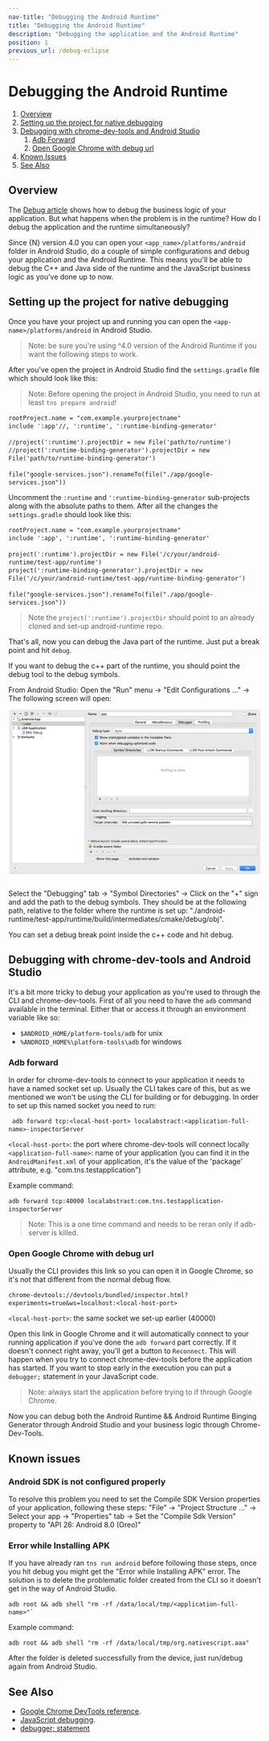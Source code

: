 ```yaml
---
nav-title: "Debugging the Android Runtime"
title: "Debugging the Android Runtime"
description: "Debugging the application and the Android Runtime"
position: 1
previous_url: /debug-eclipse
---
```


# Debugging the Android Runtime

1. [Overview](#overview)
1. [Setting up the project for native debugging](#setting-up-the-project-for-native-debugging)
1. [Debugging with chrome-dev-tools and Android Studio](#debugging-with-chrome-dev-tools-and-android-studio)
    1. [Adb Forward](#adb-forward)
    1. [Open Google Chrome with debug url](#open-google-chrome-with-debug-url)
1. [Known Issues](#known-issues)
1. [See Also](#see-also)

## Overview

The [Debug article](./debug-cli) shows how to debug the business logic of your application. But what happens when the problem is in the runtime? How do I debug the application and the runtime simultaneously?

Since {N} version 4.0 you can open your `<app_name>/platforms/android` folder in Android Studio, do a couple of simple configurations and debug your application and the Android Runtime. This means you'll be able to debug the C++ and Java side of the runtime and the JavaScript business logic as you've done up to now.

## Setting up the project for native debugging

Once you have your project up and running you can open the `<app-name>/platforms/android` in Android Studio.
>Note: be sure you're using ^4.0 version of the Android Runtime if you want the following steps to work.

After you've open the project in Android Studio find the `settings.gradle` file which should look like this:
>Note: Before opening the project in Android Studio, you need to run at least `tns prepare android`!

```
rootProject.name = "com.example.yourprojectname"
include ':app'//, ':runtime', ':runtime-binding-generator'

//project(':runtime').projectDir = new File('path/to/runtime')
//project(':runtime-binding-generator').projectDir = new File('path/to/runtime-binding-generator')

file("google-services.json").renameTo(file("./app/google-services.json"))
```
Uncomment the `:runtime` and `':runtime-binding-generator` sub-projects along with the absolute paths to them.
After all the changes the `settings.gradle` should look like this:

```
rootProject.name = "com.example.yourprojectname"
include ':app', ':runtime', ':runtime-binding-generator'

project(':runtime').projectDir = new File('/c/your/android-runtime/test-app/runtime')
project(':runtime-binding-generator').projectDir = new File('/c/your/android-runtime/test-app/runtime-binding-generator')

file("google-services.json").renameTo(file("./app/google-services.json"))
```

>Note the `project(':runtime').projectDir` should point to an already cloned and set-up android-runtime repo.

That's all, now you can debug the Java part of the runtime. Just put a break point and hit `debug`.

If you want to debug the c++ part of the runtime, you should point the debug tool to the debug symbols.

From Android Studio: Open the "Run" menu -> "Edit Configurations ..." -> The following screen will open:

![debug symbols screen](./debug-symbols-screen.png)

Select the "Debugging" tab -> "Symbol Directories" -> Click on the "+" sign and add the path to the debug symbols. They should be at the following path, relative to the folder where the runtime is set up: "./android-runtime/test-app/runtime/build/intermediates/cmake/debug/obj".

You can set a debug break point inside the c++ code and hit debug.

## Debugging with chrome-dev-tools and Android Studio

It's a bit more tricky to debug your application as you're used to through the CLI and chrome-dev-tools.
First of all you need to have the `adb` command available in the terminal. Either that or access it through an environment variable like so:
* `$ANDROID_HOME/platform-tools/adb` for unix
* `%ANDROID_HOME%\platform-tools\adb` for windows

### Adb forward
In order for chrome-dev-tools to connect to your application it needs to have a named socket set up. Usually the CLI takes care of this, but as we mentioned we won't be using the CLI for building or for debugging. In order to set up this named socket you need to run:

```
 adb forward tcp:<local-host-port> localabstract:<application-full-name>-inspectorServer
```

`<local-host-port>`: the port where chrome-dev-tools will connect locally
`<application-full-name>`: name of your application (you can find it in the `AndroidManifest.xml` of your application, it's the value of the 'package' attribute, e.g. "com.tns.testapplication")

Example command:

```
adb forward tcp:40000 localabstract:com.tns.testapplication-inspectorServer
```

>Note: This is a one time command and needs to be reran only if adb-server is killed.

### Open Google Chrome with debug url

Usually the CLI provides this link so you can open it in Google Chrome, so it's not that different from the normal debug flow.

```
chrome-devtools://devtools/bundled/inspector.html?experiments=true&ws=localhost:<local-host-port>
```

`<local-host-port>`: the same socket we set-up earlier (40000)

Open this link in Google Chrome and it will automatically connect to your running application if you've done the `adb forward` part correctly.
If it doesn't connect right away, you'll get a button to `Reconnect`. This will happen when you try to connect chrome-dev-tools before the application has started.
If you want to stop early in the execution you can put a `debugger;` statement in your JavaScript code.

>Note: always start the application before trying to if through Google Chrome.

Now you can debug both the Android Runtime && Android Runtime Binging Generator through Android Studio and your business logic through Chrome-Dev-Tools.

## Known issues

### Android SDK is not configured properly

To resolve this problem you need to set the Compile SDK Version properties of your application, following these steps:
"File" -> "Project Structure ..." -> Select your app -> "Properties" tab -> Set the "Compile Sdk Version" property to "API 26: Android 8.0 (Oreo)"

### Error while Installing APK

If you have already ran `tns run android` before following those steps, once you hit debug you might get the "Error while Installing APK" error. The solution is to delete the problematic folder created from the CLI so it doesn't get in the way of Android Studio.

```
adb root && adb shell "rm -rf /data/local/tmp/<application-full-name>"`
```

Example command:

```
adb root && adb shell "rm -rf /data/local/tmp/org.nativescript.aaa"
```

After the folder is deleted successfully from the device, just run/debug again from Android Studio.

## See Also
* [Google Chrome DevTools reference](https://developer.chrome.com/devtools/index).
* [JavaScript debugging](https://developer.chrome.com/devtools/docs/javascript-debugging).
* [debugger; statement](https://developer.mozilla.org/en/docs/Web/JavaScript/Reference/Statements/debugger)
